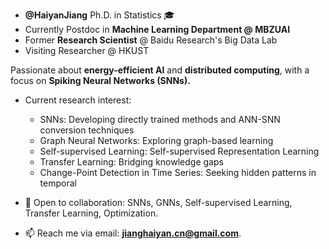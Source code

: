 - **@HaiyanJiang**  Ph.D. in Statistics 🎓
- Currently Postdoc in **Machine Learning Department @ MBZUAI**
- Former **Research Scientist** @ Baidu Research's Big Data Lab
- Visiting Researcher @ HKUST

Passionate about **energy-efficient AI** and **distributed computing**, with a focus on **Spiking Neural Networks (SNNs).** 

- Current research interest:
    - SNNs: Developing directly trained methods and ANN-SNN conversion techniques
    - Graph Neural Networks: Exploring graph-based learning
    - Self-supervised Learning: Self-supervised Representation Learning
    - Transfer Learning: Bridging knowledge gaps
    - Change-Point Detection in Time Series: Seeking hidden patterns in temporal 


- 🤝 Open to collaboration: SNNs, GNNs, Self-supervised Learning, Transfer Learning, Optimization.

- 📫 Reach me via email: **jianghaiyan.cn@gmail.com**.



<!---
HaiyanJiang/HaiyanJiang is a ✨ special ✨ repository because its `README.md` (this file) appears on your GitHub profile.
You can click the Preview link to take a look at your changes.
--->
